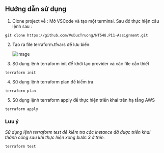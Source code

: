 ## Hướng dẫn sử dụng 
1. Clone project về :
   Mở VSCode và tạo một terminal. Sau đó thực hiện câu lệnh sau :
   
```` terminal
git clone https://github.com/VuDucTruong/NT548.P11-Assignment.git
````

2. Tạo ra file terraform.tfvars để lưu biến

   ![image](https://github.com/user-attachments/assets/ac1ca520-c513-44f9-aa1f-4f5ae23da5bc)
   
3. Sử dụng lệnh terraform init để khởi tạo provider và các file cần thiết

```` terminal
terraform init
````
4. Sử dụng lệnh terraform plan để kiểm tra

````terminal
terraform plan
````

5. Sử dụng lệnh terraform apply để thực hiện triển khai trên hạ tầng AWS

```` terminal
terraform apply
````

<h3>Lưu ý</h3>
<em>
  Sử dụng lệnh terraform test để kiểm tra các instance đã được triển khai thành công sau khi thực hiện xong bước 3 ở trên.
</em>

````terminal
terraform test
````
